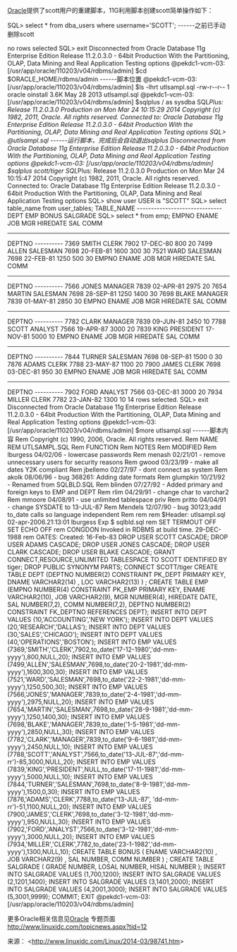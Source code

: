 [Oracle](http://www.linuxidc.com/topicnews.aspx?tid=12)提供了scott用户的重建脚本，11G利用脚本创建scott简单操作如下：

SQL> select * from dba_users where username='SCOTT'; ------之前已手动删除scott

no rows selected
SQL> exit
Disconnected from Oracle Database 11g Enterprise Edition Release 11.2.0.3.0 - 64bit Production
With the Partitioning, OLAP, Data Mining and Real Application Testing options
@pekdc1-vcm-03: [/usr/app/oracle/110203/v04/rdbms/admin] 
$cd $ORACLE_HOME/rdbms/admin ------脚本位置
@pekdc1-vcm-03: [/usr/app/oracle/110203/v04/rdbms/admin] 
$ls -lhrt utlsampl.sql 
-rw-r--r-- 1 oracle oinstall 3.6K May 28 2013 utlsampl.sql
@pekdc1-vcm-03: [/usr/app/oracle/110203/v04/rdbms/admin] 
$sqlplus / as sysdba
SQL*Plus: Release 11.2.0.3.0 Production on Mon Mar 24 10:15:29 2014
Copyright (c) 1982, 2011, Oracle. All rights reserved.
Connected to:
Oracle Database 11g Enterprise Edition Release 11.2.0.3.0 - 64bit Production
With the Partitioning, OLAP, Data Mining and Real Application Testing options
SQL> @utlsampl.sql ------运行脚本，完成后会自动退出sqlplus
Disconnected from Oracle Database 11g Enterprise Edition Release 11.2.0.3.0 - 64bit Production
With the Partitioning, OLAP, Data Mining and Real Application Testing options
@pekdc1-vcm-03: [/usr/app/oracle/110203/v04/rdbms/admin] 
$sqlplus scott/tiger
SQL*Plus: Release 11.2.0.3.0 Production on Mon Mar 24 10:15:47 2014
Copyright (c) 1982, 2011, Oracle. All rights reserved.
Connected to:
Oracle Database 11g Enterprise Edition Release 11.2.0.3.0 - 64bit Production
With the Partitioning, OLAP, Data Mining and Real Application Testing options
SQL> show user
USER is "SCOTT"
SQL> select table_name from user_tables;
TABLE_NAME
\------------------------------
DEPT
EMP
BONUS
SALGRADE
SQL> select * from emp;
EMPNO ENAME JOB MGR HIREDATE SAL COMM
---------- ---------- --------- ---------- --------- ---------- ----------
DEPTNO
\----------
7369 SMITH CLERK 7902 17-DEC-80 800
20
7499 ALLEN SALESMAN 7698 20-FEB-81 1600 300
30
7521 WARD SALESMAN 7698 22-FEB-81 1250 500
30
EMPNO ENAME JOB MGR HIREDATE SAL COMM
---------- ---------- --------- ---------- --------- ---------- ----------
DEPTNO
\----------
7566 JONES MANAGER 7839 02-APR-81 2975
20
7654 MARTIN SALESMAN 7698 28-SEP-81 1250 1400
30
7698 BLAKE MANAGER 7839 01-MAY-81 2850
30
EMPNO ENAME JOB MGR HIREDATE SAL COMM
---------- ---------- --------- ---------- --------- ---------- ----------
DEPTNO
\----------
7782 CLARK MANAGER 7839 09-JUN-81 2450
10
7788 SCOTT ANALYST 7566 19-APR-87 3000
20
7839 KING PRESIDENT 17-NOV-81 5000
10
EMPNO ENAME JOB MGR HIREDATE SAL COMM
---------- ---------- --------- ---------- --------- ---------- ----------
DEPTNO
\----------
7844 TURNER SALESMAN 7698 08-SEP-81 1500 0
30
7876 ADAMS CLERK 7788 23-MAY-87 1100
20
7900 JAMES CLERK 7698 03-DEC-81 950
30
EMPNO ENAME JOB MGR HIREDATE SAL COMM
---------- ---------- --------- ---------- --------- ---------- ----------
DEPTNO
\----------
7902 FORD ANALYST 7566 03-DEC-81 3000
20
7934 MILLER CLERK 7782 23-JAN-82 1300
10
14 rows selected.
SQL> exit
Disconnected from Oracle Database 11g Enterprise Edition Release 11.2.0.3.0 - 64bit Production
With the Partitioning, OLAP, Data Mining and Real Application Testing options
@pekdc1-vcm-03: [/usr/app/oracle/110203/v04/rdbms/admin] 
$more utlsampl.sql ------脚本内容
Rem Copyright (c) 1990, 2006, Oracle. All rights reserved. 
Rem NAME
REM UTLSAMPL.SQL
Rem FUNCTION
Rem NOTES
Rem MODIFIED
Rem lburgess 04/02/06 - lowercase passwords 
Rem menash 02/21/01 - remove unnecessary users for security reasons
Rem gwood 03/23/99 - make all dates Y2K compliant
Rem jbellemo 02/27/97 - dont connect as system
Rem akolk 08/06/96 - bug 368261: Adding date formats
Rem glumpkin 10/21/92 - Renamed from SQLBLD.SQL 
Rem blinden 07/27/92 - Added primary and foreign keys to EMP and DEPT
Rem rlim 04/29/91 - change char to varchar2 
Rem mmoore 04/08/91 - use unlimited tablespace priv 
Rem pritto 04/04/91 - change SYSDATE to 13-JUL-87 
Rem Mendels 12/07/90 - bug 30123;add to_date calls so language independent
Rem
rem 
rem $Header: utlsampl.sql 02-apr-2006.21:13:01 lburgess Exp $ sqlbld.sql 
rem 
SET TERMOUT OFF
SET ECHO OFF
rem CONGDON Invoked in RDBMS at build time. 29-DEC-1988
rem OATES: Created: 16-Feb-83
DROP USER SCOTT CASCADE;
DROP USER ADAMS CASCADE;
DROP USER JONES CASCADE;
DROP USER CLARK CASCADE;
DROP USER BLAKE CASCADE;
GRANT CONNECT,RESOURCE,UNLIMITED TABLESPACE TO SCOTT IDENTIFIED BY tiger;
DROP PUBLIC SYNONYM PARTS;
CONNECT SCOTT/tiger
CREATE TABLE DEPT
(DEPTNO NUMBER(2) CONSTRAINT PK_DEPT PRIMARY KEY,
DNAME VARCHAR2(14) ,
LOC VARCHAR2(13) ) ;
CREATE TABLE EMP
(EMPNO NUMBER(4) CONSTRAINT PK_EMP PRIMARY KEY,
ENAME VARCHAR2(10),
JOB VARCHAR2(9),
MGR NUMBER(4),
HIREDATE DATE,
SAL NUMBER(7,2),
COMM NUMBER(7,2),
DEPTNO NUMBER(2) CONSTRAINT FK_DEPTNO REFERENCES DEPT);
INSERT INTO DEPT VALUES
(10,'ACCOUNTING','NEW YORK');
INSERT INTO DEPT VALUES (20,'RESEARCH','DALLAS');
INSERT INTO DEPT VALUES
(30,'SALES','CHICAGO');
INSERT INTO DEPT VALUES
(40,'OPERATIONS','BOSTON');
INSERT INTO EMP VALUES
(7369,'SMITH','CLERK',7902,to_date('17-12-1980','dd-mm-yyyy'),800,NULL,20);
INSERT INTO EMP VALUES
(7499,'ALLEN','SALESMAN',7698,to_date('20-2-1981','dd-mm-yyyy'),1600,300,30);
INSERT INTO EMP VALUES
(7521,'WARD','SALESMAN',7698,to_date('22-2-1981','dd-mm-yyyy'),1250,500,30);
INSERT INTO EMP VALUES
(7566,'JONES','MANAGER',7839,to_date('2-4-1981','dd-mm-yyyy'),2975,NULL,20);
INSERT INTO EMP VALUES
(7654,'MARTIN','SALESMAN',7698,to_date('28-9-1981','dd-mm-yyyy'),1250,1400,30);
INSERT INTO EMP VALUES
(7698,'BLAKE','MANAGER',7839,to_date('1-5-1981','dd-mm-yyyy'),2850,NULL,30);
INSERT INTO EMP VALUES
(7782,'CLARK','MANAGER',7839,to_date('9-6-1981','dd-mm-yyyy'),2450,NULL,10);
INSERT INTO EMP VALUES
(7788,'SCOTT','ANALYST',7566,to_date('13-JUL-87','dd-mm-rr')-85,3000,NULL,20);
INSERT INTO EMP VALUES
(7839,'KING','PRESIDENT',NULL,to_date('17-11-1981','dd-mm-yyyy'),5000,NULL,10);
INSERT INTO EMP VALUES
(7844,'TURNER','SALESMAN',7698,to_date('8-9-1981','dd-mm-yyyy'),1500,0,30);
INSERT INTO EMP VALUES
(7876,'ADAMS','CLERK',7788,to_date('13-JUL-87', 'dd-mm-rr')-51,1100,NULL,20);
INSERT INTO EMP VALUES
(7900,'JAMES','CLERK',7698,to_date('3-12-1981','dd-mm-yyyy'),950,NULL,30);
INSERT INTO EMP VALUES
(7902,'FORD','ANALYST',7566,to_date('3-12-1981','dd-mm-yyyy'),3000,NULL,20);
INSERT INTO EMP VALUES
(7934,'MILLER','CLERK',7782,to_date('23-1-1982','dd-mm-yyyy'),1300,NULL,10);
CREATE TABLE BONUS
(
ENAME VARCHAR2(10) ,
JOB VARCHAR2(9) ,
SAL NUMBER,
COMM NUMBER
) ;
CREATE TABLE SALGRADE
( GRADE NUMBER,
LOSAL NUMBER,
HISAL NUMBER );
INSERT INTO SALGRADE VALUES (1,700,1200);
INSERT INTO SALGRADE VALUES (2,1201,1400);
INSERT INTO SALGRADE VALUES (3,1401,2000);
INSERT INTO SALGRADE VALUES (4,2001,3000);
INSERT INTO SALGRADE VALUES (5,3001,9999);
COMMIT;
EXIT
@pekdc1-vcm-03: [/usr/app/oracle/110203/v04/rdbms/admin]

更多Oracle相关信息见[Oracle](http://www.linuxidc.com/topicnews.aspx?tid=12) 专题页面 <http://www.linuxidc.com/topicnews.aspx?tid=12>

来源： <<http://www.linuxidc.com/Linux/2014-03/98741.htm>>

 
